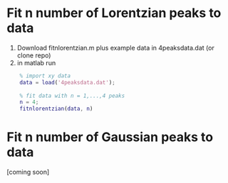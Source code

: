 # Fit n number of Lorentzian peaks to data

1. Download fitnlorentzian.m plus example data in 4peaksdata.dat (or clone repo) 
2. in matlab run
```matlab
    % import xy data
    data = load('4peaksdata.dat');
    
    % fit data with n = 1,...,4 peaks
    n = 4;
    fitnlorentzian(data, n)
```

# Fit n number of Gaussian peaks to data

[coming soon]



